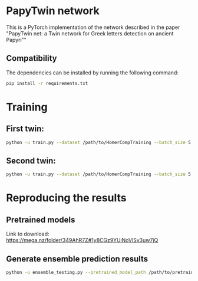 # PapyTwin network

This is a PyTorch implementation of the network described in the paper "PapyTwin net: a Twin network for Greek letters detection on
ancient Papyri""


## Compatibility
The dependencies can be installed by running the following command:
```bash
pip install -r requirements.txt
```

# Training
## First twin:
```bash
python -u train.py --dataset /path/to/HomerCompTraining --batch_size 5 --name first_twin_res50_bs5 --n_epochs_per_eval 5 --cuda --lr 4e-3 --early_stop 10 --nepochs 300 --lr_policy step --lr_decay_epochs 100 --image_size 800 --p2_image_size 800 --mode first_twin --p1_arch resnet50
```
## Second twin:
```bash
python -u train.py --dataset /path/to/HomerCompTraining --batch_size 5 --name 2Twin_res50_box96_bs5 --n_epochs_per_eval 5 --cuda --lr 4e-3 --early_stop 50 --nepochs 500 --lr_policy step --lr_decay_epochs 30 --image_size 800 --p2_image_size 800 --mode second_twin --p1_arch resnet50 --p2_arch resnet50 --ref_box_height 96
```

# Reproducing the results
## Pretrained models
Link to download: https://mega.nz/folder/349AhR7Z#1y8CGz9YUiNoVlSv3uw7jQ

## Generate ensemble prediction results
```bash
python -u ensemble_testing.py --pretrained_model_path /path/to/pretrain_models --dataset /path/to/HomerCompTesting --n_threads_train 0 --n_threads_test 0 --image_size 800 --p2_image_size 800 --mode testing --name CV_2Twin_res50_box96 --ref_box_height 96 --cuda --p1_arch resnet50 --p2_arch resnet50 --merge_iou_threshold 0.7 --prediction_path predictions/CV_2Twin_res50_box96
```